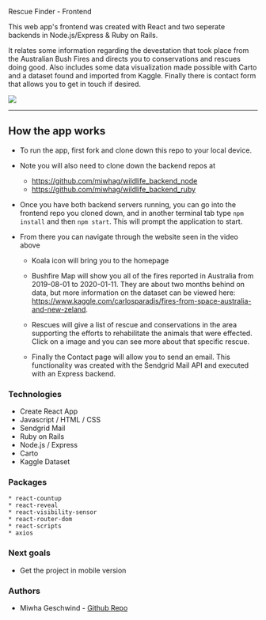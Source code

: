 Rescue Finder - Frontend

This web app's frontend was created with React and two seperate backends in Node.js/Express & Ruby on Rails.

It relates some information regarding the devestation that took place from the Australian Bush Fires and directs you to conservations and rescues doing good. Also includes some data visualization made possible with Carto and a dataset found and imported from Kaggle. Finally there is contact form that allows you to get in touch if desired. 


![](src/Rescue.gif)

---

## How the app works  

* To run the app, first fork and clone down this repo to your local device. 
* Note you will also need to clone down the backend repos at 
   * https://github.com/miwhag/wildlife_backend_node
   * https://github.com/miwhag/wildlife_backend_ruby
        
* Once you have both backend servers running, you can go into the frontend repo you cloned down, and in another terminal tab type `npm install` and then `npm start`. This will prompt the application to start. 


* From there you can navigate through the website seen in the video above 

   * Koala icon will bring you to the homepage 
   
   * Bushfire Map will show you all of the fires reported in Australia from 2019-08-01 to 2020-01-11. They are about two months behind on data, but more information on the dataset can be viewed here: https://www.kaggle.com/carlosparadis/fires-from-space-australia-and-new-zeland. 
   
   * Rescues will give a list of rescue and conservations in the area supporting the efforts to rehabilitate the animals that were effected. Click on a image and you can see more about that specific rescue.  
   
   * Finally the Contact page will allow you to send an email. This functionality was created with the Sendgrid Mail API and executed with an Express backend. 


### Technologies 
* Create React App 
* Javascript / HTML / CSS
* Sendgrid Mail
* Ruby on Rails 
* Node.js / Express
* Carto 
* Kaggle Dataset 

### Packages 
```
* react-countup
* react-reveal
* react-visibility-sensor 
* react-router-dom
* react-scripts
* axios 
```

### Next goals
* Get the project in mobile version

### Authors

* Miwha Geschwind - [Github Repo](https://github.com/miwhag)
